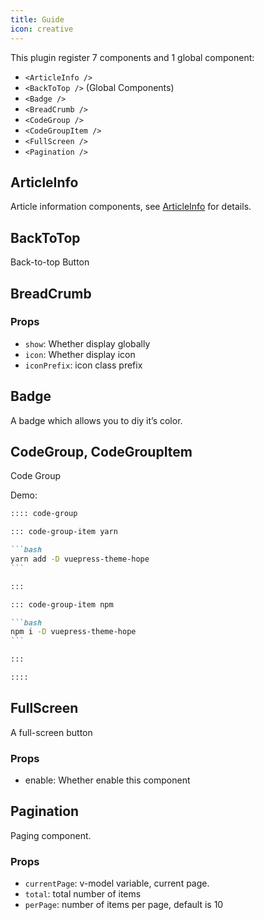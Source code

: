 ```yaml
---
title: Guide
icon: creative
---
```


This plugin register 7 components and 1 global component:

- `<ArticleInfo />`
- `<BackToTop />` (Global Components)
- `<Badge />`
- `<BreadCrumb />`
- `<CodeGroup />`
- `<CodeGroupItem />`
- `<FullScreen />`
- `<Pagination />`

## ArticleInfo

Article information components, see [ArticleInfo](./article-info.md) for details.

## BackToTop

Back-to-top Button

## BreadCrumb

### Props

- `show`: Whether display globally
- `icon`: Whether display icon
- `iconPrefix`: icon class prefix

## Badge

A badge which allows you to diy it’s color.

## CodeGroup, CodeGroupItem

Code Group

Demo:

````md
:::: code-group

::: code-group-item yarn

```bash
yarn add -D vuepress-theme-hope
```

:::

::: code-group-item npm

```bash
npm i -D vuepress-theme-hope
```

:::

::::
````

## FullScreen

A full-screen button

### Props

- enable: Whether enable this component

## Pagination

Paging component.

### Props

- `currentPage`: v-model variable, current page.
- `total`: total number of items
- `perPage`: number of items per page, default is 10

